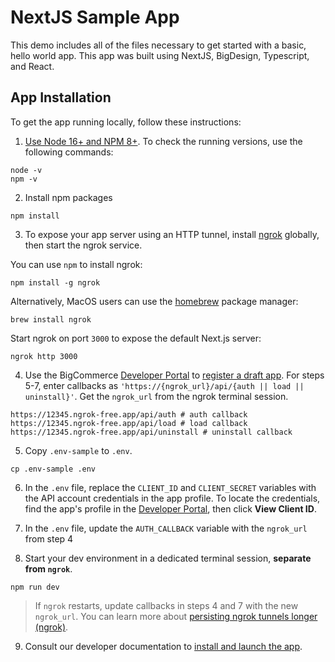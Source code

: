# NextJS Sample App

This demo includes all of the files necessary to get started with a basic, hello world app. This app was built using NextJS, BigDesign, Typescript, and React.

## App Installation

To get the app running locally, follow these instructions:

1. [Use Node 16+ and NPM 8+](https://docs.npmjs.com/downloading-and-installing-node-js-and-npm#checking-your-version-of-npm-and-node-js). To check the running versions, use the following commands:

```shell
node -v
npm -v
```

2. Install npm packages

```shell
npm install
```

3. To expose your app server using an HTTP tunnel, install [ngrok](https://www.npmjs.com/package/ngrok#usage) globally, then start the ngrok service.

You can use `npm` to install ngrok:

```shell
npm install -g ngrok
```

Alternatively, MacOS users can use the [homebrew](https://brew.sh/) package manager:

```shell
brew install ngrok
```

Start ngrok on port `3000` to expose the default Next.js server:

```shell
ngrok http 3000
```

4. Use the BigCommerce [Developer Portal](https://devtools.bigcommerce.com) to [register a draft app](https://developer.bigcommerce.com/api-docs/apps/quick-start#register-the-app). For steps 5-7, enter callbacks as `'https://{ngrok_url}/api/{auth || load || uninstall}'`. Get the `ngrok_url` from the ngrok terminal session.

```shell
https://12345.ngrok-free.app/api/auth # auth callback
https://12345.ngrok-free.app/api/load # load callback
https://12345.ngrok-free.app/api/uninstall # uninstall callback
```

5. Copy `.env-sample` to `.env`.

```shell
cp .env-sample .env
```


6. In the `.env` file, replace the `CLIENT_ID` and `CLIENT_SECRET` variables with the API account credentials in the app profile. To locate the credentials, find the app's profile in the [Developer Portal](https://devtools.bigcommerce.com/my/apps), then click **View Client ID**.

7. In the `.env` file, update the `AUTH_CALLBACK` variable with the `ngrok_url` from step 4

8. Start your dev environment in a dedicated terminal session, **separate from `ngrok`**.

```shell
npm run dev
```
> If `ngrok` restarts, update callbacks in steps 4 and 7 with the new `ngrok_url`. You can learn more about [persisting ngrok tunnels longer (ngrok)](https://ngrok.com/docs/getting-started/#step-3-connect-your-agent-to-your-ngrok-account).
> 
9. Consult our developer documentation to [install and launch the app](https://developer.bigcommerce.com/api-docs/apps/quick-start#install-the-app).
